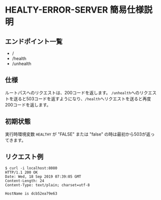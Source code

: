 # HEALTY-ERROR-SERVER 簡易仕様説明

## エンドポイント一覧
- /
- /health
- /unhealth

## 仕様
ルートパスへのリクエストは、200コードを返します。
`/unhealth`へのリクエストを送ると503コードを返すようになり、`/health`へリクエストを送ると再度200コードを返します。

## 初期状態
実行時環境変数 `HEALTHY` が "FALSE" または "false" の時は最初から503が返ってきます。

## リクエスト例
```
$ curl -i localhost:8080
HTTP/1.1 200 OK
Date: Wed, 18 Sep 2019 07:39:05 GMT
Content-Length: 24
Content-Type: text/plain; charset=utf-8

HostName is dcb52ea79e63
```

